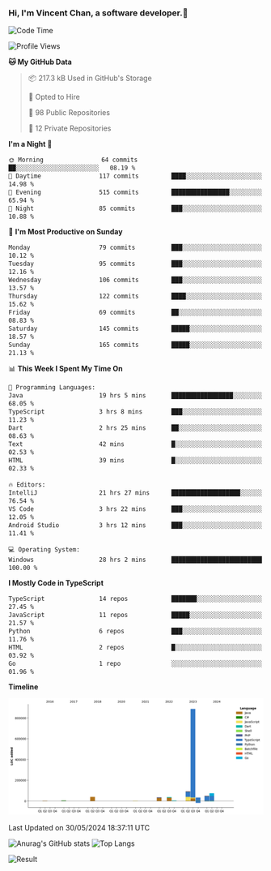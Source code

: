 ### Hi, I'm Vincent Chan, a software developer.👋

<!--
**hkvincent/hkvincent** is a ✨ _special_ ✨ repository because its `README.md` (this file) appears on your GitHub profile.

Here are some ideas to get you started:

- 🔭 I’m currently working on ...
- 🌱 I’m currently learning ...
- 👯 I’m looking to collaborate on ...
- 🤔 I’m looking for help with ...
- 💬 Ask me about ...
- 📫 How to reach me: ...
- 😄 Pronouns: ...
- ⚡ Fun fact: ...
-->
<!--START_SECTION:waka-->
![Code Time](http://img.shields.io/badge/Code%20Time-1%2C195%20hrs%2058%20mins-blue)

![Profile Views](http://img.shields.io/badge/Profile%20Views-0-blue)

**🐱 My GitHub Data** 

> 📦 217.3 kB Used in GitHub's Storage 
 > 
> 💼 Opted to Hire
 > 
> 📜 98 Public Repositories 
 > 
> 🔑 12 Private Repositories 
 > 
**I'm a Night 🦉** 

```text
🌞 Morning                64 commits          ██░░░░░░░░░░░░░░░░░░░░░░░   08.19 % 
🌆 Daytime                117 commits         ████░░░░░░░░░░░░░░░░░░░░░   14.98 % 
🌃 Evening                515 commits         ████████████████░░░░░░░░░   65.94 % 
🌙 Night                  85 commits          ███░░░░░░░░░░░░░░░░░░░░░░   10.88 % 
```
📅 **I'm Most Productive on Sunday** 

```text
Monday                   79 commits          ███░░░░░░░░░░░░░░░░░░░░░░   10.12 % 
Tuesday                  95 commits          ███░░░░░░░░░░░░░░░░░░░░░░   12.16 % 
Wednesday                106 commits         ███░░░░░░░░░░░░░░░░░░░░░░   13.57 % 
Thursday                 122 commits         ████░░░░░░░░░░░░░░░░░░░░░   15.62 % 
Friday                   69 commits          ██░░░░░░░░░░░░░░░░░░░░░░░   08.83 % 
Saturday                 145 commits         █████░░░░░░░░░░░░░░░░░░░░   18.57 % 
Sunday                   165 commits         █████░░░░░░░░░░░░░░░░░░░░   21.13 % 
```


📊 **This Week I Spent My Time On** 

```text
💬 Programming Languages: 
Java                     19 hrs 5 mins       █████████████████░░░░░░░░   68.05 % 
TypeScript               3 hrs 8 mins        ███░░░░░░░░░░░░░░░░░░░░░░   11.23 % 
Dart                     2 hrs 25 mins       ██░░░░░░░░░░░░░░░░░░░░░░░   08.63 % 
Text                     42 mins             █░░░░░░░░░░░░░░░░░░░░░░░░   02.53 % 
HTML                     39 mins             █░░░░░░░░░░░░░░░░░░░░░░░░   02.33 % 

🔥 Editors: 
IntelliJ                 21 hrs 27 mins      ███████████████████░░░░░░   76.54 % 
VS Code                  3 hrs 22 mins       ███░░░░░░░░░░░░░░░░░░░░░░   12.05 % 
Android Studio           3 hrs 12 mins       ███░░░░░░░░░░░░░░░░░░░░░░   11.41 % 

💻 Operating System: 
Windows                  28 hrs 2 mins       █████████████████████████   100.00 % 
```

**I Mostly Code in TypeScript** 

```text
TypeScript               14 repos            ███████░░░░░░░░░░░░░░░░░░   27.45 % 
JavaScript               11 repos            █████░░░░░░░░░░░░░░░░░░░░   21.57 % 
Python                   6 repos             ███░░░░░░░░░░░░░░░░░░░░░░   11.76 % 
HTML                     2 repos             █░░░░░░░░░░░░░░░░░░░░░░░░   03.92 % 
Go                       1 repo              ░░░░░░░░░░░░░░░░░░░░░░░░░   01.96 % 
```



**Timeline**

![Lines of Code chart](https://raw.githubusercontent.com/hkvincent/hkvincent/main/assets/bar_graph.png)


 Last Updated on 30/05/2024 18:37:11 UTC
<!--END_SECTION:waka-->
![Anurag's GitHub stats](https://github-readme-stats.vercel.app/api?username=hkvincent&rank_icon=github&hide=contribs,prs)
![Top Langs](https://github-readme-stats.vercel.app/api/top-langs/?username=hkvincent&layout=compact)

![Result](https://image-keeper.vincentchan.workers.dev/file/eff033ac20714fe72c62b.png)
